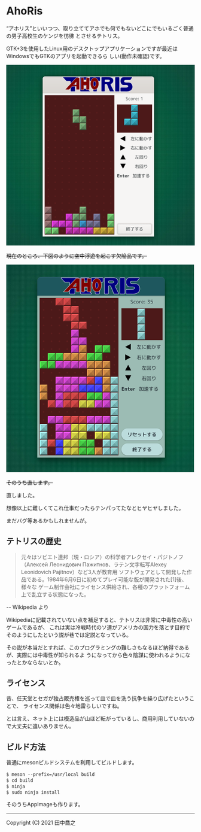 AhoRis
====================================================================================================
“アホリス”といいつつ、取り立ててアホでも何でもないどこにでもいるごく普通の男子高校生のケンジを彷彿
とさせるテトリス。

GTK+3を使用したLinux用のデスクトップアプリケーションですが最近はWindowsでもGTKのアプリを起動できるら
しい(動作未確認)です。

![画像](docs/images/screenshot-1.png)

~~現在のところ、下図のように空中浮遊を起こす欠陥品です。~~

![画像](docs/images/screenshot-2.png)

~~そのうち直します。~~

直しました。

想像以上に難しくてこれ仕事だったらテンパってたなとヒヤヒヤしました。

まだバグ等あるかもしれませんが。

テトリスの歴史
----------------------------------------------------------------------------------------------------
> 元々はソビエト連邦（現・ロシア）の科学者アレクセイ・パジトノフ（Алексей
> Леонидович Пажитнов、ラテン文字転写Alexey Leonidovich Pajitnov）など3人が教育用
> ソフトウェアとして開発した作品である。1984年6月6日に初めてプレイ可能な版が開発された[1]後、様々な
> ゲーム制作会社にライセンス供給され、各種のプラットフォーム上で乱立する状態になった。

-- Wikipedia より

Wikipediaに記載されていない点を補足すると、テトリスは非常に中毒性の高いゲームであるが、
これは実は冷戦時代のソ連がアメリカの国力を落とす目的でそのようにしたという説が巷では定説となっている。

その説が本当だとすれば、このプログラミングの難しさもなるほど納得であるが、実際には中毒性が知られるよ
うになってから色々陰謀に使われるようになったとかならないとか。

ライセンス
----------------------------------------------------------------------------------------------------
昔、任天堂とセガが独占販売権を巡って皿で皿を洗う抗争を繰り広げたということで、
ライセンス関係は色々地雷らしいですね。

とは言え、ネット上には模造品が山ほど転がっているし、商用利用していないので大丈夫に違いありません。

ビルド方法
----------------------------------------------------------------------------------------------------
普通にmesonビルドシステムを利用してビルドします。

    $ meson --prefix=/usr/local build
	$ cd build
	$ ninja
	$ sudo ninja install

そのうちAppImageも作ります。

----------------------------------------------------------------------------------------------------

Copyright (C) 2021 田中喬之
